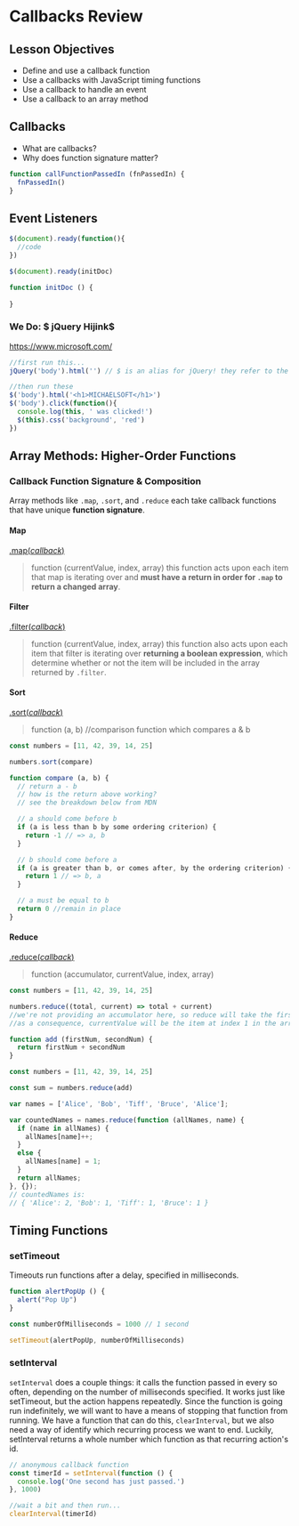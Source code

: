 # Callbacks Review

## Lesson Objectives

  - Define and use a callback function
  - Use a callbacks with JavaScript timing functions
  - Use a callback to handle an event
  - Use a callback to an array method

## Callbacks

  - What are callbacks?
  - Why does function signature matter?

```js
function callFunctionPassedIn (fnPassedIn) {
  fnPassedIn()
}
```

## Event Listeners

```js
$(document).ready(function(){
  //code
})
```

```js
$(document).ready(initDoc)

function initDoc () {
  
}
```

### We Do: $ jQuery Hijink$ 

https://www.microsoft.com/

```js
//first run this...
jQuery('body').html('') // $ is an alias for jQuery! they refer to the same thing

//then run these
$('body').html('<h1>MICHAELSOFT</h1>')
$('body').click(function(){
  console.log(this, ' was clicked!')
  $(this).css('background', 'red')
})
```
## Array Methods: Higher-Order Functions

### Callback Function Signature & Composition

Array methods like `.map`, `.sort`, and `.reduce` each take callback functions that have unique **function signature**.

#### Map

[.map(*callback*)](https://developer.mozilla.org/en-US/docs/Web/JavaScript/Reference/Global_Objects/Array/map)

> function (currentValue, index, array)
> this function acts upon each item that map is iterating over and **must have a return in order for `.map` to return a changed array**. 

#### Filter

[.filter(*callback*)](https://developer.mozilla.org/en-US/docs/Web/JavaScript/Reference/Global_Objects/Array/map)

> function (currentValue, index, array)
> this function also acts upon each item that filter is iterating over **returning a boolean expression**, which determine whether or not the item will be included in the array returned by `.filter`. 

#### Sort

[.sort(*callback*)](https://developer.mozilla.org/en-US/docs/Web/JavaScript/Reference/Global_Objects/Array/sort)

> function (a, b) //comparison function which compares a & b

```js
const numbers = [11, 42, 39, 14, 25]

numbers.sort(compare)

function compare (a, b) {
  // return a - b
  // how is the return above working?
  // see the breakdown below from MDN

  // a should come before b
  if (a is less than b by some ordering criterion) {
    return -1 // => a, b
  }

  // b should come before a
  if (a is greater than b, or comes after, by the ordering criterion) {
    return 1 // => b, a
  }

  // a must be equal to b
  return 0 //remain in place
}
```

#### Reduce

[.reduce(*callback*)](https://developer.mozilla.org/en-US/docs/Web/JavaScript/Reference/Global_Objects/Array/reduce)

> function (accumulator, currentValue, index, array)

```js
const numbers = [11, 42, 39, 14, 25]

numbers.reduce((total, current) => total + current)
//we're not providing an accumulator here, so reduce will take the first item from the array and use that as the starting value of the accumulator
//as a consequence, currentValue will be the item at index 1 in the array that .reduce() is being called on
```

```js
function add (firstNum, secondNum) {
  return firstNum + secondNum
}

const numbers = [11, 42, 39, 14, 25]

const sum = numbers.reduce(add)
```


```js
var names = ['Alice', 'Bob', 'Tiff', 'Bruce', 'Alice'];

var countedNames = names.reduce(function (allNames, name) { 
  if (name in allNames) {
    allNames[name]++;
  }
  else {
    allNames[name] = 1;
  }
  return allNames;
}, {});
// countedNames is:
// { 'Alice': 2, 'Bob': 1, 'Tiff': 1, 'Bruce': 1 }
```

## Timing Functions

### setTimeout

Timeouts run functions after a delay, specified in milliseconds.

```js
function alertPopUp () {
  alert("Pop Up")
}

const numberOfMilliseconds = 1000 // 1 second

setTimeout(alertPopUp, numberOfMilliseconds)
```

### setInterval

`setInterval` does a couple things: it calls the function passed in every so often, depending on the number of milliseconds specified. It works just like setTimeout, but the action happens repeatedly. Since the function is going run indefinitely, we will want to have a means of stopping that function from running. We have a function that can do this, `clearInterval`, but we also need a way of identify which recurring process we want to end. Luckily, setInterval returns a whole number which function as that recurring action's id.

```js
// anonymous callback function
const timerId = setInterval(function () {
  console.log('One second has just passed.')
}, 1000)

//wait a bit and then run...
clearInterval(timerId)
```
